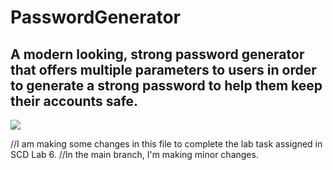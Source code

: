 # PasswordGenerator

## A modern looking, strong password generator that offers multiple parameters to users in order to generate a strong password to help them keep their accounts safe. 

<img src = "/images/Screenshot.png">


//I am making some changes in this file to complete the lab task assigned in SCD Lab 6.
//In the main branch, I'm making minor changes.
